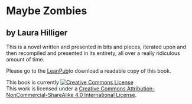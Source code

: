 # Maybe Zombies

## by Laura Hilliger

This is a novel written and presented in bits and pieces, iterated upon and then recompiled and presented in its entirety, all over a really ridiculous amount of time.

Please go to the [LeanPub](https://leanpub.com/maybe-zombies/)to download a readable copy of this book.

This book is currently <a rel="license" href="http://creativecommons.org/licenses/by-nc-sa/4.0/"><img alt="Creative Commons License" style="border-width:0" src="https://i.creativecommons.org/l/by-nc-sa/4.0/88x31.png" /></a><br />This work is licensed under a <a rel="license" href="http://creativecommons.org/licenses/by-nc-sa/4.0/">Creative Commons Attribution-NonCommercial-ShareAlike 4.0 International License</a>.